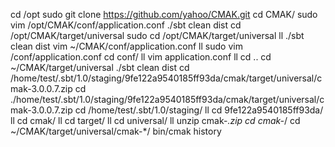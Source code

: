 cd /opt
sudo git clone https://github.com/yahoo/CMAK.git
cd CMAK/
sudo vim /opt/CMAK/conf/application.conf
./sbt clean dist
cd /opt/CMAK/target/universal
sudo cd /opt/CMAK/target/universal
ll
./sbt clean dist
vim ~/CMAK/conf/application.conf
ll
sudo vim /conf/application.conf
cd conf/
ll
vim application.conf 
ll
cd ..
cd ~/CMAK/target/universal
./sbt clean dist
cd /home/test/.sbt/1.0/staging/9fe122a9540185ff93da/cmak/target/universal/cmak-3.0.0.7.zip
cd ./home/test/.sbt/1.0/staging/9fe122a9540185ff93da/cmak/target/universal/cmak-3.0.0.7.zip
cd /home/test/.sbt/1.0/staging/
ll
cd 9fe122a9540185ff93da/
ll
cd cmak/
ll
cd target/
ll
cd universal/
ll
unzip cmak-*.zip
cd cmak-*/
cd ~/CMAK/target/universal/cmak-*/
bin/cmak
history 